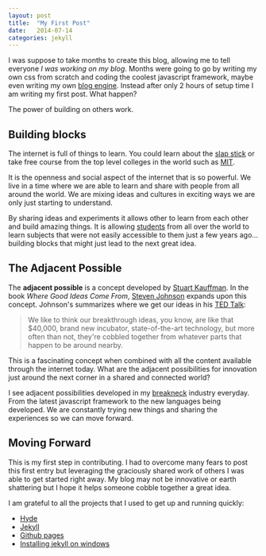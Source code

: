 ```yaml
---
layout: post
title:  "My First Post"
date:   2014-07-14
categories: jekyll
---
```


I was suppose to take months to create this blog, allowing me to tell everyone *I was working on my blog*.  Months were going to go by writing my own css from scratch and coding the coolest javascript framework, maybe even writing my own [blog engine](http://blog.codinghorror.com/on-frameworkitis/).  Instead after only 2 hours of setup time I am writing my first post.  What happen?

The power of building on others work.

## Building blocks
The internet is full of things to learn.  You could learn about the [slap stick](http://www.slaperoo.com/sounds.htm) or take free course from the top level colleges in the world such as [MIT](http://ocw.mit.edu/index.htm).  

It is the openness and social aspect of the internet that is so powerful.  We live in a time where we are able to learn and share with people from all around the world. We are mixing ideas and cultures in exciting ways we are only just starting to understand. 

By sharing ideas and experiments it allows other to learn from each other and build amazing things.  It is allowing [students](http://moocnewsandreviews.com/after-every-astronomy-book-in-pakistan-a-12-year-old-turns-to-moocs/) from all over the world to learn subjects that were not easily accessible to them just a few years ago...  building blocks that might just lead to the next great idea.  

## The Adjacent Possible

The **adjacent possible** is a concept developed by [Stuart Kauffman](http://en.wikipedia.org/wiki/Stuart_Kauffman). In the book *Where Good Ideas Come From*, [Steven Johnson](https://www.youtube.com/watch?v=NugRZGDbPFU) expands upon this concept. Johnson's summarizes where we get our ideas in his [TED Talk](http://www.ted.com/talks/steven_johnson_where_good_ideas_come_from):

>We like to think our breakthrough ideas, you know, are like that $40,000, brand new incubator, state-of-the-art technology, but more often than not, they're cobbled together from whatever parts that happen to be around nearby.

This is a fascinating concept when combined with all the content available through the internet today.  What are the adjacent possibilities for innovation just around the next corner in a shared and connected world?

I see adjacent possibilities developed in my [breakneck](http://oclc.org/publications/nextspace/articles/issue22/whatkeepsyouupatnighttherapidpaceofchange.en.html) industry everyday.  From the latest javascript framework to the new languages being developed.  We are constantly trying new things and sharing the experiences so we can move forward.  

## Moving Forward
This is my first step in contributing.  I had to overcome many fears to post this first entry but leveraging the graciously shared work of others I was able to get started right away.  My blog may not be innovative or earth shattering but I hope it helps someone cobble together a great idea.

I am grateful to all the projects that I used to get up and running quickly:

- [Hyde](http://hyde.getpoole.com/)
- [Jekyll](http://jekyllrb.com/)
- [Github pages](https://pages.github.com/)
- [Installing jekyll on windows](http://jekyll-windows.juthilo.com/)
